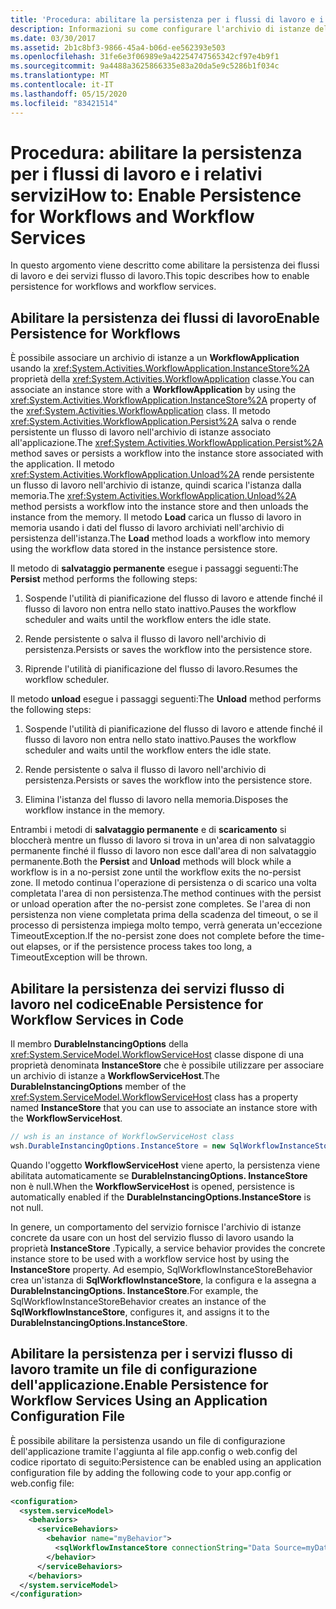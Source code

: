 ```yaml
---
title: 'Procedura: abilitare la persistenza per i flussi di lavoro e i relativi servizi'
description: Informazioni su come configurare l'archivio di istanze del flusso di lavoro SQL per abilitare la persistenza per flussi di lavoro e servizi flusso di lavoro a livello di codice e tramite un file di configurazione
ms.date: 03/30/2017
ms.assetid: 2b1c8bf3-9866-45a4-b06d-ee562393e503
ms.openlocfilehash: 31fe6e3f06989e9a42254747565342cf97e4b9f1
ms.sourcegitcommit: 9a4488a3625866335e83a20da5e9c5286b1f034c
ms.translationtype: MT
ms.contentlocale: it-IT
ms.lasthandoff: 05/15/2020
ms.locfileid: "83421514"
---
```

# <a name="how-to-enable-persistence-for-workflows-and-workflow-services"></a><span data-ttu-id="581cc-103">Procedura: abilitare la persistenza per i flussi di lavoro e i relativi servizi</span><span class="sxs-lookup"><span data-stu-id="581cc-103">How to: Enable Persistence for Workflows and Workflow Services</span></span>

<span data-ttu-id="581cc-104">In questo argomento viene descritto come abilitare la persistenza dei flussi di lavoro e dei servizi flusso di lavoro.</span><span class="sxs-lookup"><span data-stu-id="581cc-104">This topic describes how to enable persistence for workflows and workflow services.</span></span>

## <a name="enable-persistence-for-workflows"></a><span data-ttu-id="581cc-105">Abilitare la persistenza dei flussi di lavoro</span><span class="sxs-lookup"><span data-stu-id="581cc-105">Enable Persistence for Workflows</span></span>

<span data-ttu-id="581cc-106">È possibile associare un archivio di istanze a un **WorkflowApplication** usando la <xref:System.Activities.WorkflowApplication.InstanceStore%2A> proprietà della <xref:System.Activities.WorkflowApplication> classe.</span><span class="sxs-lookup"><span data-stu-id="581cc-106">You can associate an instance store with a **WorkflowApplication** by using the <xref:System.Activities.WorkflowApplication.InstanceStore%2A> property of the <xref:System.Activities.WorkflowApplication> class.</span></span> <span data-ttu-id="581cc-107">Il metodo <xref:System.Activities.WorkflowApplication.Persist%2A> salva o rende persistente un flusso di lavoro nell'archivio di istanze associato all'applicazione.</span><span class="sxs-lookup"><span data-stu-id="581cc-107">The <xref:System.Activities.WorkflowApplication.Persist%2A> method saves or persists a workflow into the instance store associated with the application.</span></span> <span data-ttu-id="581cc-108">Il metodo <xref:System.Activities.WorkflowApplication.Unload%2A> rende persistente un flusso di lavoro nell'archivio di istanze, quindi scarica l'istanza dalla memoria.</span><span class="sxs-lookup"><span data-stu-id="581cc-108">The <xref:System.Activities.WorkflowApplication.Unload%2A> method persists a workflow into the instance store and then unloads the instance from the memory.</span></span> <span data-ttu-id="581cc-109">Il metodo **Load** carica un flusso di lavoro in memoria usando i dati del flusso di lavoro archiviati nell'archivio di persistenza dell'istanza.</span><span class="sxs-lookup"><span data-stu-id="581cc-109">The **Load** method loads a workflow into memory using the workflow data stored in the instance persistence store.</span></span>

<span data-ttu-id="581cc-110">Il metodo di **salvataggio permanente** esegue i passaggi seguenti:</span><span class="sxs-lookup"><span data-stu-id="581cc-110">The **Persist** method performs the following steps:</span></span>

1. <span data-ttu-id="581cc-111">Sospende l'utilità di pianificazione del flusso di lavoro e attende finché il flusso di lavoro non entra nello stato inattivo.</span><span class="sxs-lookup"><span data-stu-id="581cc-111">Pauses the workflow scheduler and waits until the workflow enters the idle state.</span></span>

2. <span data-ttu-id="581cc-112">Rende persistente o salva il flusso di lavoro nell'archivio di persistenza.</span><span class="sxs-lookup"><span data-stu-id="581cc-112">Persists or saves the workflow into the persistence store.</span></span>

3. <span data-ttu-id="581cc-113">Riprende l'utilità di pianificazione del flusso di lavoro.</span><span class="sxs-lookup"><span data-stu-id="581cc-113">Resumes the workflow scheduler.</span></span>

 <span data-ttu-id="581cc-114">Il metodo **unload** esegue i passaggi seguenti:</span><span class="sxs-lookup"><span data-stu-id="581cc-114">The **Unload** method performs the following steps:</span></span>

1. <span data-ttu-id="581cc-115">Sospende l'utilità di pianificazione del flusso di lavoro e attende finché il flusso di lavoro non entra nello stato inattivo.</span><span class="sxs-lookup"><span data-stu-id="581cc-115">Pauses the workflow scheduler and waits until the workflow enters the idle state.</span></span>

2. <span data-ttu-id="581cc-116">Rende persistente o salva il flusso di lavoro nell'archivio di persistenza.</span><span class="sxs-lookup"><span data-stu-id="581cc-116">Persists or saves the workflow into the persistence store.</span></span>

3. <span data-ttu-id="581cc-117">Elimina l'istanza del flusso di lavoro nella memoria.</span><span class="sxs-lookup"><span data-stu-id="581cc-117">Disposes the workflow instance in the memory.</span></span>

<span data-ttu-id="581cc-118">Entrambi i metodi di **salvataggio permanente** e di **scaricamento** si bloccherà mentre un flusso di lavoro si trova in un'area di non salvataggio permanente finché il flusso di lavoro non esce dall'area di non salvataggio permanente.</span><span class="sxs-lookup"><span data-stu-id="581cc-118">Both the **Persist** and **Unload** methods will block while a workflow is in a no-persist zone until the workflow exits the no-persist zone.</span></span> <span data-ttu-id="581cc-119">Il metodo continua l'operazione di persistenza o di scarico una volta completata l'area di non persistenza.</span><span class="sxs-lookup"><span data-stu-id="581cc-119">The method continues with the persist or unload operation after the no-persist zone completes.</span></span> <span data-ttu-id="581cc-120">Se l'area di non persistenza non viene completata prima della scadenza del timeout, o se il processo di persistenza impiega molto tempo, verrà generata un'eccezione TimeoutException.</span><span class="sxs-lookup"><span data-stu-id="581cc-120">If the no-persist zone does not complete before the time-out elapses, or if the persistence process takes too long, a TimeoutException will be thrown.</span></span>

## <a name="enable-persistence-for-workflow-services-in-code"></a><span data-ttu-id="581cc-121">Abilitare la persistenza dei servizi flusso di lavoro nel codice</span><span class="sxs-lookup"><span data-stu-id="581cc-121">Enable Persistence for Workflow Services in Code</span></span>

<span data-ttu-id="581cc-122">Il membro **DurableInstancingOptions** della <xref:System.ServiceModel.WorkflowServiceHost> classe dispone di una proprietà denominata **InstanceStore** che è possibile utilizzare per associare un archivio di istanze a **WorkflowServiceHost**.</span><span class="sxs-lookup"><span data-stu-id="581cc-122">The **DurableInstancingOptions** member of the <xref:System.ServiceModel.WorkflowServiceHost> class has a property named **InstanceStore** that you can use to associate an instance store with the **WorkflowServiceHost**.</span></span>

```csharp
// wsh is an instance of WorkflowServiceHost class
wsh.DurableInstancingOptions.InstanceStore = new SqlWorkflowInstanceStore();
```

<span data-ttu-id="581cc-123">Quando l'oggetto **WorkflowServiceHost** viene aperto, la persistenza viene abilitata automaticamente se **DurableInstancingOptions. InstanceStore** non è null.</span><span class="sxs-lookup"><span data-stu-id="581cc-123">When the **WorkflowServiceHost** is opened, persistence is automatically enabled if the **DurableInstancingOptions.InstanceStore** is not null.</span></span>

<span data-ttu-id="581cc-124">In genere, un comportamento del servizio fornisce l'archivio di istanze concrete da usare con un host del servizio flusso di lavoro usando la proprietà **InstanceStore** .</span><span class="sxs-lookup"><span data-stu-id="581cc-124">Typically, a service behavior provides the concrete instance store to be used with a workflow service host by using the **InstanceStore** property.</span></span> <span data-ttu-id="581cc-125">Ad esempio, SqlWorkflowInstanceStoreBehavior crea un'istanza di **SqlWorkflowInstanceStore**, la configura e la assegna a **DurableInstancingOptions. InstanceStore**.</span><span class="sxs-lookup"><span data-stu-id="581cc-125">For example, the SqlWorkflowInstanceStoreBehavior creates an instance of the **SqlWorkflowInstanceStore**, configures it, and assigns it to the **DurableInstancingOptions.InstanceStore**.</span></span>

## <a name="enable-persistence-for-workflow-services-using-an-application-configuration-file"></a><span data-ttu-id="581cc-126">Abilitare la persistenza per i servizi flusso di lavoro tramite un file di configurazione dell'applicazione.</span><span class="sxs-lookup"><span data-stu-id="581cc-126">Enable Persistence for Workflow Services Using an Application Configuration File</span></span>

<span data-ttu-id="581cc-127">È possibile abilitare la persistenza usando un file di configurazione dell'applicazione tramite l'aggiunta al file app.config o web.config del codice riportato di seguito:</span><span class="sxs-lookup"><span data-stu-id="581cc-127">Persistence can be enabled using an application configuration file by adding the following code to your app.config or web.config file:</span></span>

```xml
<configuration>
  <system.serviceModel>
    <behaviors>
      <serviceBehaviors>
        <behavior name="myBehavior">
          <sqlWorkflowInstanceStore connectionString="Data Source=myDatabaseServer;Initial Catalog=myPersistenceDatabase" />
        </behavior>
      </serviceBehaviors>
    </behaviors>
  </system.serviceModel>
</configuration>
```
